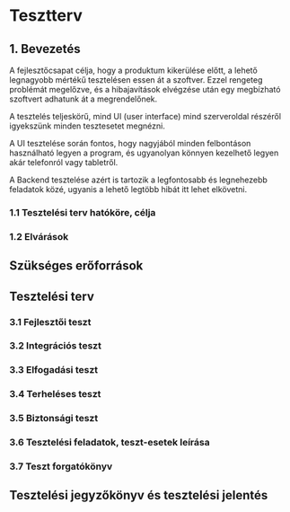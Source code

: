 
# Tesztterv
## 1. Bevezetés

A fejlesztőcsapat célja, hogy a produktum kikerülése előtt, a lehető legnagyobb mértékű tesztelésen essen át a szoftver. Ezzel rengeteg problémát megelőzve, és a hibajavítások elvégzése után egy megbízható szoftvert adhatunk át a megrendelőnek.

A tesztelés teljeskörű, mind UI (user interface) mind szerveroldal részéről igyekszünk minden tesztesetet megnézni.

A UI tesztelése során fontos, hogy nagyjából minden felbontáson használható legyen a program, és ugyanolyan könnyen kezelhető legyen akár telefonról vagy tabletről.

A Backend tesztelése azért is tartozik a legfontosabb és legnehezebb feladatok közé, ugyanis a lehető legtöbb hibát itt lehet elkövetni.

### 1.1 Tesztelési terv hatóköre, célja



### 1.2 Elvárások

## Szükséges erőforrások
## Tesztelési terv

### 3.1 Fejlesztői teszt

### 3.2 Integrációs teszt

### 3.3 Elfogadási teszt

### 3.4 Terheléses teszt

### 3.5 Biztonsági teszt

### 3.6 Tesztelési feladatok, teszt-esetek leírása

### 3.7 Teszt forgatókönyv

## Tesztelési jegyzőkönyv és tesztelési jelentés
